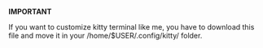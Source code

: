 **IMPORTANT**

If you want to customize kitty terminal like me, you have to download this file and move it in your /home/$USER/.config/kitty/ folder.

